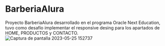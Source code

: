 # BarberiaAlura
Proyecto BarberiaAlura desarrollado en el programa Oracle Next Education, tuvo como desafío implementar el responsive desing para los apartados de HOME, PRODUCTOS y CONTACTO.
![Captura de pantalla 2023-05-25 152737](https://github.com/DominicRG/BarberiaAlura/assets/77859275/dd056c49-f7da-4025-995d-ff4bc47ec1cc)
